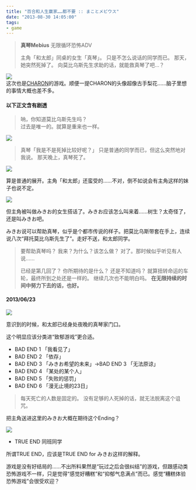 ```yaml
---
title: "百合和人生赢家……都不要 :: まことメビウス"
date: "2013-08-30 14:05:00"
tags:
- game
---
```

> **真琴Mebius**
> 无限循环恐怖ADV
> 
> 主角「和太郎」同桌的女生「真琴」。
> 只是不怎么说话的同学而已。
> 那天，她突然死掉了。
> 向莫比乌斯先生求助的话，就能救真琴了吧…？

![](/assets/0020-01.png)  
这次也是[CHARON](http://nekocharon.web.fc2.com/)的游戏。顺便一提CHARON的头像超像古手梨花……脑子里想的事情大概也差不多。

#### 以下正文含有剧透

> 呐，你知道莫比乌斯先生吗？  
> 过去是唯一的。就算是重来也一样。  

![](/assets/0020-02.png)

> 真琴「我是不是死掉比较好呢？」
> 只是普通的同学而已，但这么突然地对我说。
> 那天晚上，真琴死了。

![](/assets/0020-03.png)

算是普通的展开。主角「和太郎」还蛮受的……不对，倒不如说会有主角这样的妹子也说不定。

![](/assets/0020-04.png)

但主角被叫做みきお的女生搭话了。みきお应该怎么叫来着……树生？太奇怪了，还是叫みきお吧。

みきお说可以帮助真琴，似乎是个都市传说的样子。把莫比乌斯带套在手上，连续说八次“拜托莫比乌斯先生了”。走好不送，和太郎同学。

> 要帮助真琴吗？
> 我来？为什么？该怎么做？
> 对了。那时候似乎听见有人说……
> 
> 已经是第几回了？
> 你所期待的是什么？
> 还是不知道吗？
> 就算扭转命运的车轮，最终所到之处还是一样的。
> 继续几次也不能明白吗。
> **在无限持续的时间中努力下去的话，也好。**

#### 2013/06/23

![](/assets/0020-05.png)

意识到的时候，和太郎已经身处夜晚的真琴家门口。

这个明显应该分类进“致郁游戏”更合适。

* BAD END 1 「我看见了」
* BAD END 2 「依存」
* BAD END 3 「みきお希望的未来」→BAD END 3 「无法原谅」
* BAD END 4 「某处的某个人」
* BAD END 5 「失败的惩罚」
* BAD END 6 「漫无止境的23日」

> 每天死亡的人数是固定的。
> 没有足够的人死掉的话，就无法脱离这个诅咒。

把主角送进这里的みきお大概在期待这个Ending？

![](/assets/0020-06.png)

* TRUE END 同班同学

所谓TRUE END，应该是TRUE END for みきお这样的解释。

游戏是没有好结局的……不出所料果然是“玩过之后会很纠结”的游戏，但跟感动类恐怖游戏不一样，只是觉得“感觉好糟糕”和“抑郁气息满点”而已。感觉“糟糕体验恐怖游戏”会很受欢迎？